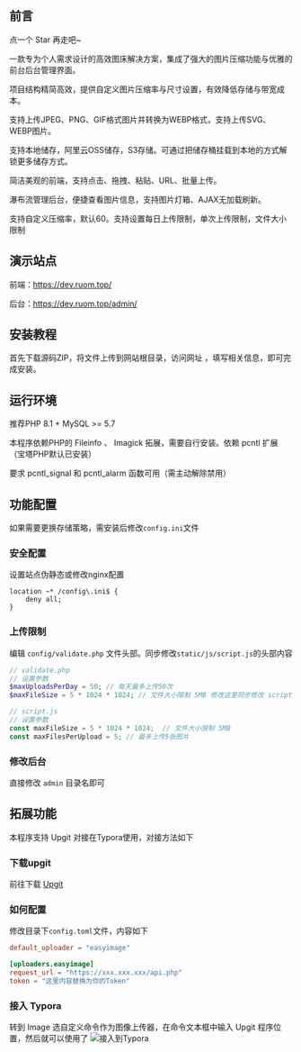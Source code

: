 ## 前言

点一个 Star 再走吧~

一款专为个人需求设计的高效图床解决方案，集成了强大的图片压缩功能与优雅的前台后台管理界面。

项目结构精简高效，提供自定义图片压缩率与尺寸设置，有效降低存储与带宽成本。

支持上传JPEG、PNG、GIF格式图片并转换为WEBP格式，支持上传SVG、WEBP图片。

支持本地储存，阿里云OSS储存，S3存储。可通过把储存桶挂载到本地的方式解锁更多储存方式。

简洁美观的前端，支持点击、拖拽、粘贴、URL、批量上传。

瀑布流管理后台，便捷查看图片信息，支持图片灯箱、AJAX无加载刷新。

支持自定义压缩率，默认60。支持设置每日上传限制，单次上传限制，文件大小限制

## 演示站点

前端：https://dev.ruom.top/

后台：https://dev.ruom.top/admin/

## 安装教程

首先下载源码ZIP，将文件上传到网站根目录，访问网址  ，填写相关信息，即可完成安装。

## 运行环境

推荐PHP 8.1 + MySQL >= 5.7

本程序依赖PHP的 Fileinfo 、 Imagick 拓展，需要自行安装。依赖 pcntl 扩展（宝塔PHP默认已安装）

要求 pcntl_signal 和 pcntl_alarm 函数可用（需主动解除禁用）

## 功能配置

如果需要更换存储策略，需安装后修改`config.ini`文件

### 安全配置

设置站点伪静态或修改nginx配置
```
location ~* /config\.ini$ {
    deny all;
}
```

### 上传限制

编辑 `config/validate.php` 文件头部。同步修改`static/js/script.js`的头部内容
```php
// validate.php
// 设置参数
$maxUploadsPerDay = 50; // 每天最多上传50次
$maxFileSize = 5 * 1024 * 1024; // 文件大小限制 5MB 修改这里同步修改 script.js
```
```js
// script.js
// 设置参数
const maxFileSize = 5 * 1024 * 1024;  // 文件大小限制 5MB
const maxFilesPerUpload = 5; // 最多上传5张图片
```
### 修改后台

直接修改 `admin` 目录名即可

## 拓展功能

本程序支持 Upgit 对接在Typora使用，对接方法如下

### 下载upgit

前往下载 [Upgit](https://alist.ruom.top/%E5%BC%80%E6%BA%90-%E9%A1%B9%E7%9B%AE/PixPro--%E6%8B%A5%E6%9C%89%E5%BC%BA%E5%A4%A7%E5%8E%8B%E7%BC%A9%E7%8E%87%E7%9A%84%E5%BC%80%E6%BA%90%E5%9B%BE%E5%BA%8A/Upgit)

### 如何配置

修改目录下`config.toml`文件，内容如下

```toml
default_uploader = "easyimage"

[uploaders.easyimage]
request_url = "https://xxx.xxx.xxx/api.php"
token = "这里内容替换为你的Token"
```
### 接入 Typora

转到 Image 选自定义命令作为图像上传器，在命令文本框中输入 Upgit 程序位置，然后就可以使用了
![接入到Typora](https://cdn.dusays.com/2022/05/459-2.jpg)
